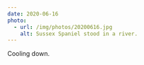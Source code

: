 ```yaml
---
date: 2020-06-16
photo:
  - url: /img/photos/20200616.jpg
    alt: Sussex Spaniel stood in a river.
---
```


Cooling down.

